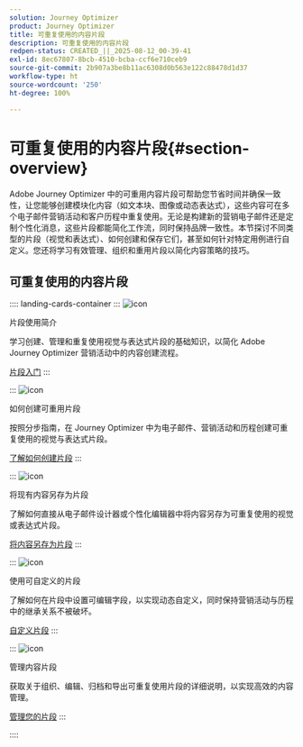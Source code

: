 ```yaml
---
solution: Journey Optimizer
product: Journey Optimizer
title: 可重复使用的内容片段
description: 可重复使用的内容片段
redpen-status: CREATED_||_2025-08-12_00-39-41
exl-id: 8ec67807-8bcb-4510-bcba-ccf6e710ceb9
source-git-commit: 2b907a3be8b11ac6308d0b563e122c88478d1d37
workflow-type: ht
source-wordcount: '250'
ht-degree: 100%

---
```


# 可重复使用的内容片段{#section-overview}

Adobe Journey Optimizer 中的可重用内容片段可帮助您节省时间并确保一致性，让您能够创建模块化内容（如文本块、图像或动态表达式），这些内容可在多个电子邮件营销活动和客户历程中重复使用。无论是构建新的营销电子邮件还是定制个性化消息，这些片段都能简化工作流，同时保持品牌一致性。本节探讨不同类型的片段（视觉和表达式）、如何创建和保存它们，甚至如何针对特定用例进行自定义。您还将学习有效管理、组织和重用片段以简化内容策略的技巧。

## 可重复使用的内容片段

:::: landing-cards-container
:::
![icon](https://cdn.experienceleague.adobe.com/icons/book.svg)

片段使用简介

学习创建、管理和重复使用视觉与表达式片段的基础知识，以简化 Adobe Journey Optimizer 营销活动中的内容创建流程。

[片段入门](../using/content-management/fragments.md)
:::

:::
![icon](https://cdn.experienceleague.adobe.com/icons/circle-play.svg)

如何创建可重用片段

按照分步指南，在 Journey Optimizer 中为电子邮件、营销活动和历程创建可重复使用的视觉与表达式片段。

[了解如何创建片段](../using/content-management/create-fragments.md)
:::

:::
![icon](https://cdn.experienceleague.adobe.com/icons/list-check.svg)

将现有内容另存为片段

了解如何直接从电子邮件设计器或个性化编辑器中将内容另存为可重复使用的视觉或表达式片段。

[将内容另存为片段](../using/content-management/save-fragments.md)
:::

:::
![icon](https://cdn.experienceleague.adobe.com/icons/puzzle-piece.svg)

使用可自定义的片段

了解如何在片段中设置可编辑字段，以实现动态自定义，同时保持营销活动与历程中的继承关系不被破坏。

[自定义片段](../using/content-management/customizable-fragments.md)
:::

:::
![icon](https://cdn.experienceleague.adobe.com/icons/gear.svg)

管理内容片段

获取关于组织、编辑、归档和导出可重复使用片段的详细说明，以实现高效的内容管理。

[管理您的片段](../using/content-management/manage-fragments.md)
:::

::::
